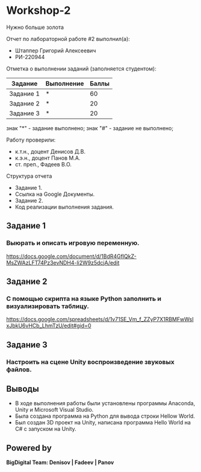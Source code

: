 # Workshop-2
Нужно больше золота

Отчет по лабораторной работе #2 выполнил(а):
- Штаппер Григорий Алексеевич
- РИ-220944
  
Отметка о выполнении заданий (заполняется студентом):

| Задание | Выполнение | Баллы |
| ------ | ------ | ------ |
| Задание 1 | * | 60 |
| Задание 2 | * | 20 |
| Задание 3 | * | 20 |

знак "*" - задание выполнено; знак "#" - задание не выполнено;

Работу проверили:
- к.т.н., доцент Денисов Д.В.
- к.э.н., доцент Панов М.А.
- ст. преп., Фадеев В.О.

Структура отчета

- Задание 1.
- Ссылка на Google Документы.
- Задание 2.
- Код реализации выполнения задания.

## Задание 1
### Выюрать и описать игровую переменную.

https://docs.google.com/document/d/1BdR4GflQkZ-MsZWAzLFT74Pz3evNDH4-li2W9z5dcjA/edit

## Задание 2
### С помощью скрипта на языке Python заполнить и визуализировать таблицу.

https://docs.google.com/spreadsheets/d/1v71SE_Vm_f_ZZyP7X1RBMFwWsIxJbkU6vHCb_LhmTzU/edit#gid=0

## Задание 3
### Настроить на сцене Unity воспроизведение звуковых файлов.


## Выводы

- В ходе выполнения работы были установлены программы Anaconda, Unity и Microsoft Visual Studio.
- Была создана программа на Python для вывода строки Hellow World.
- Был создан 3D проект на Unity, написана программа Hello World на C# с запуском на Unity. 

## Powered by

**BigDigital Team: Denisov | Fadeev | Panov**
